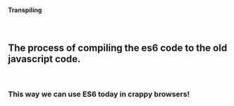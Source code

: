 ####  Transpiling
<br>

## The process of compiling the es6 code to the old javascript code. 
<br>

### This way we can use ES6 today in crappy browsers!